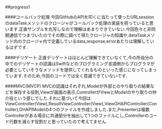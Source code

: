 ##progress1

####コールバック処理
今回GitHubのAPIを叩くに当たって使ったURLsessionのdataTaskメソッドのクロージャがコールバック処理の実装を担っていると思います.正直サンプルを丸写しなので理解はあまりできていない.今回色々と非同期通信でつまづいたのでその際に調べて得たクロージャの知識や,dataTaskメソッド内のクロージャ内で定義しているdata,response,errorあたりは理解しているはずです.

####デリゲート
正直デリゲートはほとんど理解できていなくて,今の所自分の中でのデリゲートの認識はSwiftなどのプログラミング言語側からプログラマが必要としていそうなメソッドを提供してくれるものといった感じになってしまっています.そのため,今回のコードでは全く意識できていないです.

####MVC(MVCP)
MVCの認識はそれぞれ,Modelが外部とのやり取りの結果などを保存する役割,Viewが画面の表示,ControllerがViewとModelのやり取りの仲介役という感じでした.それに基づいて今回はViewController(View),ResultViewController(View),ViewGHAPIController(Controller),GHAPIModelの4つのファイルを作成しました.また,Presenterは複数Controllerがある場合に共通部分を抽出して1つのファイルにし,Controllerのコード行数を減らす役割だと思っていたので考えてません.
